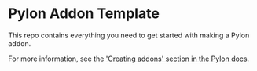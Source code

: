# Pylon Addon Template

This repo contains everything you need to get started with making a Pylon addon.

For more information, see the [\'Creating addons\' section in the Pylon docs](https://pylonmc.github.io/creating-addons/getting-started/).

